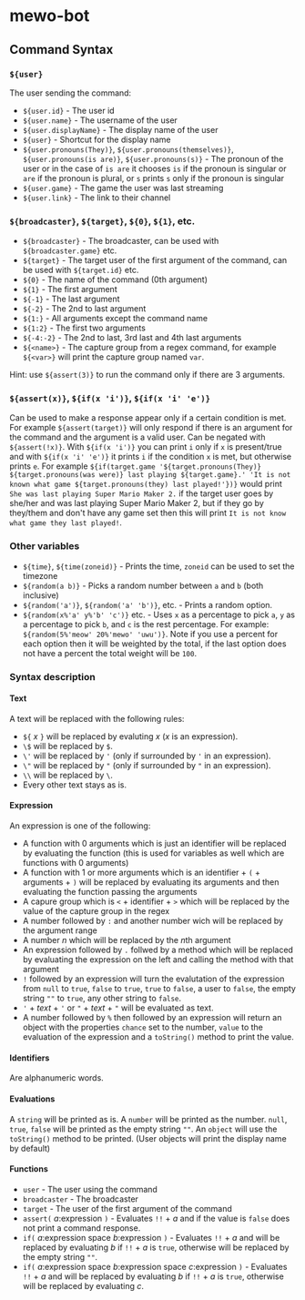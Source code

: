 # mewo-bot

## Command Syntax

### `${user}`

The user sending the command:

- `${user.id}` - The user id
- `${user.name}` - The username of the user
- `${user.displayName}` - The display name of the user
- `${user}` - Shortcut for the display name
- `${user.pronouns(They)}`, `${user.pronouns(themselves)}`, `${user.pronouns(is are)}`, `${user.pronouns(s)}` - The pronoun of the user or in the case of `is are` it chooses `is` if the pronoun is singular or `are` if the pronoun is plural, or `s` prints `s` only if the pronoun is singular
- `${user.game}` - The game the user was last streaming
- `${user.link}` - The link to their channel

### `${broadcaster}`, `${target}`, `${0}`, `${1}`, etc.

- `${broadcaster}` - The broadcaster, can be used with `${broadcaster.game}` etc.
- `${target}` - The target user of the first argument of the command, can be used with `${target.id}` etc.
- `${0}` - The name of the command (0th argument)
- `${1}` - The first argument
- `${-1}` - The last argument
- `${-2}` - The 2nd to last argument
- `${1:}` - All arguments except the command name
- `${1:2}` - The first two arguments
- `${-4:-2}` - The 2nd to last, 3rd last and 4th last arguments
- `${<name>}` - The capture group from a regex command, for example `${<var>}` will print the capture group named `var`.

Hint: use `${assert(3)}` to run the command only if there are 3 arguments.

### `${assert(x)}`, `${if(x 'i')}`, `${if(x 'i' 'e')}`

Can be used to make a response appear only if a certain condition is met.
For example `${assert(target)}` will only respond if there is an argument for the command and the argument is a valid user.
Can be negated with `${assert(!x)}`.
With `${if(x 'i')}` you can print `i` only if `x` is present/true and with `${if(x 'i' 'e')}` it prints `i` if the condition `x` is met, but otherwise prints `e`.
For example `${if(target.game '${target.pronouns(They)} ${target.pronouns(was were)} last playing ${target.game}.' 'It is not known what game ${target.pronouns(they) last played!'})}` would print `She was last playing Super Mario Maker 2.` if the target user goes by she/her and was last playing Super Mario Maker 2, but if they go by they/them and don't have any game set then this will print `It is not know what game they last played!`.

### Other variables

- `${time}`, `${time(zoneid)}` - Prints the time, `zoneid` can be used to set the timezone
- `${random(a b)}` - Picks a random number between `a` and `b` (both inclusive)
- `${random('a')}`, `${random('a' 'b')}`, etc. - Prints a random option.
- `${random(x%'a' y%'b' 'c')}` etc. - Uses `x` as a percentage to pick `a`, `y` as a percentage to pick `b`, and `c` is the rest percentage. For example: `${random(5%'meow' 20%'mewo' 'uwu')}`. Note if you use a percent for each option then it will be weighted by the total, if the last option does not have a percent the total weight will be `100`.

### Syntax description

#### Text

A text will be replaced with the following rules:

- `${` _x_ `}` will be replaced by evaluting _x_ (_x_ is an expression).
- `\$` will be replaced by `$`.
- `\'` will be replaced by `'` (only if surrounded by `'` in an expression).
- `\"` will be replaced by `"` (only if surrounded by `"` in an expression).
- `\\` will be replaced by `\`.
- Every other text stays as is.

#### Expression

An expression is one of the following:

- A function with 0 arguments which is just an identifier will be replaced by evaluating the function (this is used for variables as well which are functions with 0 arguments)
- A function with 1 or more arguments which is an identifier + `(` + arguments + `)` will be replaced by evaluating its arguments and then evaluating the function passing the arguments
- A capure group which is `<` + identifier + `>` which will be replaced by the value of the capture group in the regex
- A number followed by `:` and another number wich will be replaced by the argument range
- A number _n_ which will be replaced by the *n*th argument
- An expression followed by `.` follwed by a method which will be replaced by evaluating the expression on the left and calling the method with that argument
- `!` followed by an expression will turn the evalutation of the expression from `null` to `true`, `false` to `true`, `true` to `false`, a user to `false`, the empty string `""` to `true`, any other string to `false`.
- `'` + _text_ + `'` or `"` + _text_ + `"` will be evaluated as text.
- A number followed by `%` then followed by an expression will return an object with the properties `chance` set to the number, `value` to the evaluation of the expression and a `toString()` method to print the value.

#### Identifiers

Are alphanumeric words.

#### Evaluations

A `string` will be printed as is. A `number` will be printed as the number. `null`, `true`, `false` will be printed as the empty string `""`. An `object` will use the `toString()` method to be printed. (User objects will print the display name by default)

#### Functions

- `user` - The user using the command
- `broadcaster` - The broadcaster
- `target` - The user of the first argument of the command
- `assert(` _a_:expression `)` - Evaluates `!!` + _a_ and if the value is `false` does not print a command response.
- `if(` _a_:expression space _b_:expression `)` - Evaluates `!!` + _a_ and will be replaced by evaluating _b_ if `!!` + _a_ is `true`, otherwise will be replaced by the empty string `""`.
- `if(` _a_:expression space _b_:expression space _c_:expression `)` - Evaluates `!!` + _a_ and will be replaced by evaluating _b_ if `!!` + _a_ is `true`, otherwise will be replaced by evaluating _c_.
